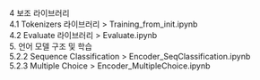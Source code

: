 4 보조 라이브러리 </br>
4.1 Tokenizers 라이브러리 > Training_from_init.ipynb </br>
4.2 Evaluate 라이브러리 > Evaluate.ipynb </br>
5. 언어 모델 구조 및 학습 </br>
5.2.2 Sequence Classification > Encoder_SeqClassification.ipynb </br>
5.2.3 Multiple Choice > Encoder_MultipleChoice.ipynb </br>
